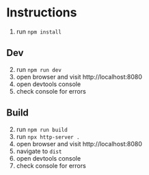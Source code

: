 # Instructions
1. run `npm install`

## Dev
2. run `npm run dev`
3. open browser and visit http://localhost:8080
4. open devtools console
5. check console for errors

## Build
2. run `npm run build`
3. run `npx http-server .`
4. open browser and visit http://localhost:8080
5. navigate to `dist`
6. open devtools console
7. check console for errors
